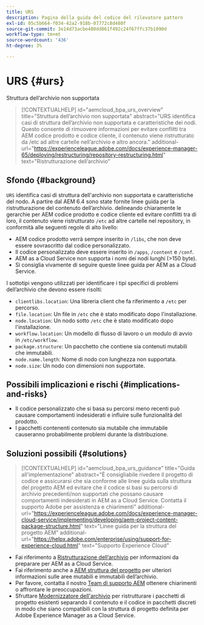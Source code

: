 ```yaml
---
title: URS
description: Pagina della guida del codice del rilevatore pattern
exl-id: 05c5b664-f034-42a2-918b-07772c8d480f
source-git-commit: 3e14d73acbe480dd861f492c24f67ffc37b1090d
workflow-type: tm+mt
source-wordcount: '436'
ht-degree: 3%

---
```


# URS {#urs}

Struttura dell’archivio non supportata

>[!CONTEXTUALHELP]
>id="aemcloud_bpa_urs_overview"
>title="Struttura dell’archivio non supportata"
>abstract="URS identifica casi di struttura dell’archivio non supportata e caratteristiche dei nodi. Questo consente di rimuovere informazioni per evitare conflitti tra AEM codice prodotto e codice cliente, il contenuto viene ristrutturato da /etc ad altre cartelle nell’archivio e altro ancora."
>additional-url="https://experienceleague.adobe.com/docs/experience-manager-65/deploying/restructuring/repository-restructuring.html" text="Ristrutturazione dell’archivio"

## Sfondo {#background}

`URS` identifica casi di struttura dell&#39;archivio non supportata e caratteristiche del nodo. A partire dal AEM 6.4 sono state fornite linee guida per la ristrutturazione del contenuto dell’archivio. delineando chiaramente le gerarchie per AEM codice prodotto e codice cliente ed evitare conflitti tra di loro, il contenuto viene ristrutturato `/etc` ad altre cartelle nel repository, in conformità alle seguenti regole di alto livello:

* AEM codice prodotto verrà sempre inserito in `/libs`, che non deve essere sovrascritto dal codice personalizzato.
* Il codice personalizzato deve essere inserito in `/apps`, `/content` e `/conf`.
* AEM as a Cloud Service non supporta i nomi dei nodi lunghi (>150 byte).
* Si consiglia vivamente di seguire queste linee guida per AEM as a Cloud Service.

I sottotipi vengono utilizzati per identificare i tipi specifici di problemi dell’archivio che devono essere risolti:
* `clientlibs.location`: Una libreria client che fa riferimento a `/etc` per percorso.
* `file.location`: Un file in `/etc` che è stato modificato dopo l&#39;installazione.
* `node.location`: Un nodo sotto `/etc` che è stato modificato dopo l&#39;installazione.
* `workflow.location`: Un modello di flusso di lavoro o un modulo di avvio in `/etc/workflow`.
* `package.structure`: Un pacchetto che contiene sia contenuti mutabili che immutabili.
* `node.name.length`: Nome di nodo con lunghezza non supportata.
* `node.size`: Un nodo con dimensioni non supportate.

## Possibili implicazioni e rischi {#implications-and-risks}

* Il codice personalizzato che si basa su percorsi meno recenti può causare comportamenti indesiderati e influire sulle funzionalità del prodotto.
* I pacchetti contenenti contenuto sia mutabile che immutabile causeranno probabilmente problemi durante la distribuzione.

## Soluzioni possibili {#solutions}

>[!CONTEXTUALHELP]
>id="aemcloud_bpa_urs_guidance"
>title="Guida all&#39;implementazione"
>abstract="È consigliabile rivedere il progetto di codice e assicurarsi che sia conforme alle linee guida sulla struttura del progetto AEM ed evitare che il codice si basi su percorsi di archivio precedenti/non supportati che possano causare comportamenti indesiderati in AEM as a Cloud Service. Contatta il supporto Adobe per assistenza e chiarimenti"
>additional-url="https://experienceleague.adobe.com/docs/experience-manager-cloud-service/implementing/developing/aem-project-content-package-structure.html" text="Linee guida per la struttura del progetto AEM"
>additional-url="https://helpx.adobe.com/enterprise/using/support-for-experience-cloud.html" text="Supporto Experience Cloud"

* Fai riferimento a [Ristrutturazione dell’archivio](https://experienceleague.adobe.com/docs/experience-manager-65/deploying/restructuring/repository-restructuring.html) per informazioni da preparare per AEM as a Cloud Service.
* Fai riferimento anche a [AEM struttura del progetto](https://experienceleague.adobe.com/docs/experience-manager-cloud-service/implementing/developing/aem-project-content-package-structure.html?lang=it) per ulteriori informazioni sulle aree mutabili e immutabili dell’archivio.
* Per favore, contatta il nostro [Team di supporto AEM](https://helpx.adobe.com/enterprise/using/support-for-experience-cloud.html) ottenere chiarimenti o affrontare le preoccupazioni.
* Sfruttare [Modernizzatore dell&#39;archivio](https://experienceleague.adobe.com/docs/experience-manager-cloud-service/moving/refactoring-tools/repo-modernizer.html#refactoring-tools) per ristrutturare i pacchetti di progetto esistenti separando il contenuto e il codice in pacchetti discreti in modo che siano compatibili con la struttura di progetto definita per Adobe Experience Manager as a Cloud Service.
